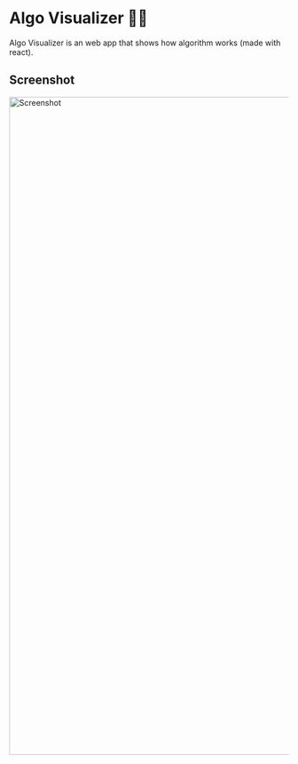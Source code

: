 # Algo Visualizer 👩‍🦰

Algo Visualizer is an web app that shows how algorithm works (made with react).

## Screenshot

<img width="1185" alt="Screenshot" src="https://user-images.githubusercontent.com/68656122/176141895-04211591-67c7-4064-81d0-8e6e1eb9c93d.png">
